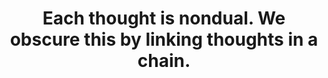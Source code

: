 ---
title: Each thought is nondual. We obscure this by linking thoughts in a chain.
tags: nondual self
---